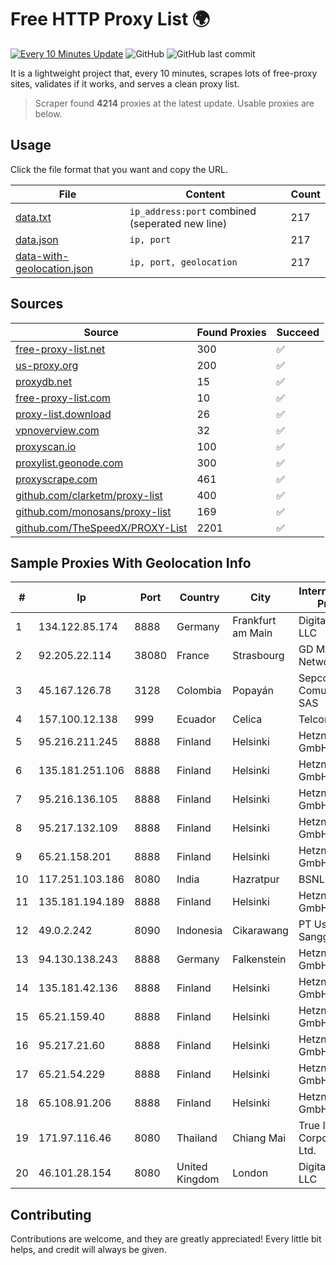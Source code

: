 
# Free HTTP Proxy List 🌍

[![Every 10 Minutes Update](https://github.com/mertguvencli/http-proxy-list/actions/workflows/main.yml/badge.svg?branch=main)](https://github.com/mertguvencli/http-proxy-list/actions/workflows/main.yml)
![GitHub](https://img.shields.io/github/license/mertguvencli/http-proxy-list)
![GitHub last commit](https://img.shields.io/github/last-commit/mertguvencli/http-proxy-list)

It is a lightweight project that, every 10 minutes, scrapes lots of free-proxy sites, validates if it works, and serves a clean proxy list.


> Scraper found **4214** proxies at the latest update. Usable proxies are below.

## Usage

Click the file format that you want and copy the URL.


|File|Content|Count|
|----|-------|-----|
|[data.txt](https://raw.githubusercontent.com/mertguvencli/http-proxy-list/main/proxy-list/data.txt)|`ip_address:port` combined (seperated new line)|217|
|[data.json](https://raw.githubusercontent.com/mertguvencli/http-proxy-list/main/proxy-list/data.json)|`ip, port`|217|
|[data-with-geolocation.json](https://raw.githubusercontent.com/mertguvencli/http-proxy-list/main/proxy-list/data-with-geolocation.json)|`ip, port, geolocation`|217|

## Sources

|Source|Found Proxies|Succeed|
|------|-------------|-------|
|[free-proxy-list.net](https://free-proxy-list.net)|300|✅|
|[us-proxy.org](https://www.us-proxy.org)|200|✅|
|[proxydb.net](http://proxydb.net)|15|✅|
|[free-proxy-list.com](https://free-proxy-list.com/?page=&port=&type%5B%5D=http&type%5B%5D=https&up_time=0&search=Search)|10|✅|
|[proxy-list.download](https://www.proxy-list.download/HTTP)|26|✅|
|[vpnoverview.com](https://vpnoverview.com/privacy/anonymous-browsing/free-proxy-servers)|32|✅|
|[proxyscan.io](https://www.proxyscan.io)|100|✅|
|[proxylist.geonode.com](https://proxylist.geonode.com/api/proxy-list?limit=300&page=1&sort_by=lastChecked&sort_type=desc&protocols=http,https)|300|✅|
|[proxyscrape.com](https://api.proxyscrape.com/v2/?request=displayproxies&protocol=http&timeout=10000&country=all&ssl=all&anonymity=all)|461|✅|
|[github.com/clarketm/proxy-list](https://raw.githubusercontent.com/clarketm/proxy-list/master/proxy-list-raw.txt)|400|✅|
|[github.com/monosans/proxy-list](https://raw.githubusercontent.com/monosans/proxy-list/main/proxies/http.txt)|169|✅|
|[github.com/TheSpeedX/PROXY-List](https://raw.githubusercontent.com/TheSpeedX/PROXY-List/master/http.txt)|2201|✅|


## Sample Proxies With Geolocation Info

|#|Ip|Port|Country|City|Internet Service Provider|
|-|--|----|-------|----|-------------------------|
|1|134.122.85.174|8888|Germany|Frankfurt am Main|DigitalOcean, LLC|
|2|92.205.22.114|38080|France|Strasbourg|GD MASS Network|
|3|45.167.126.78|3128|Colombia|Popayán|Sepcom Comunicaciones SAS|
|4|157.100.12.138|999|Ecuador|Celica|Telconet S.A|
|5|95.216.211.245|8888|Finland|Helsinki|Hetzner Online GmbH|
|6|135.181.251.106|8888|Finland|Helsinki|Hetzner Online GmbH|
|7|95.216.136.105|8888|Finland|Helsinki|Hetzner Online GmbH|
|8|95.217.132.109|8888|Finland|Helsinki|Hetzner Online GmbH|
|9|65.21.158.201|8888|Finland|Helsinki|Hetzner Online GmbH|
|10|117.251.103.186|8080|India|Hazratpur|BSNL Internet|
|11|135.181.194.189|8888|Finland|Helsinki|Hetzner Online GmbH|
|12|49.0.2.242|8090|Indonesia|Cikarawang|PT Usaha Adi Sanggoro|
|13|94.130.138.243|8888|Germany|Falkenstein|Hetzner Online GmbH|
|14|135.181.42.136|8888|Finland|Helsinki|Hetzner Online GmbH|
|15|65.21.159.40|8888|Finland|Helsinki|Hetzner Online GmbH|
|16|95.217.21.60|8888|Finland|Helsinki|Hetzner Online GmbH|
|17|65.21.54.229|8888|Finland|Helsinki|Hetzner Online GmbH|
|18|65.108.91.206|8888|Finland|Helsinki|Hetzner Online GmbH|
|19|171.97.116.46|8080|Thailand|Chiang Mai|True Internet Corporation CO. Ltd.|
|20|46.101.28.154|8080|United Kingdom|London|DigitalOcean, LLC|



## Contributing

Contributions are welcome, and they are greatly appreciated! Every
little bit helps, and credit will always be given.

